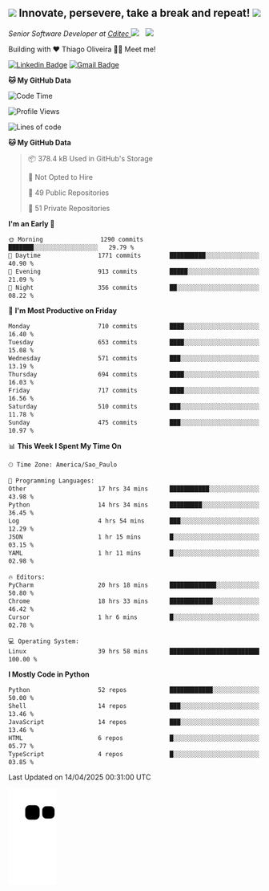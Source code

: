 <h2><img src="https://emojis.slackmojis.com/emojis/images/1531849430/4246/blob-sunglasses.gif?1531849430" width="30"/> Innovate, persevere, take a break and repeat! <img src="https://media.giphy.com/media/12oufCB0MyZ1Go/giphy.gif" width="50"></h2>
<img align='right' src="https://media.giphy.com/media/M9gbBd9nbDrOTu1Mqx/giphy.gif" width="230">
<p><em>Senior Software Developer at <a href="https://www.cditec.com.br/">Cditec
</a><img src="https://media.giphy.com/media/WUlplcMpOCEmTGBtBW/giphy.gif" width="30"> 
</em></p>



Building with ❤️ Thiago Oliveira 👋🏽 Meet me!

[![Linkedin Badge](https://img.shields.io/badge/-Thiago-blue?style=flat-square&logo=Linkedin&logoColor=white&link=https://www.linkedin.com/in/tgmarinho/)](https://www.linkedin.com/in/thiagoceconelo/) 
[![Gmail Badge](https://img.shields.io/badge/-thiceconelo@gmail.com-c14438?style=flat-square&logo=Gmail&logoColor=white&link=mailto:thiceconelo@gmail.com)](mailto:thiceconelo@gmail.com)

</em></p>

<!-- <span style="height ">
![Anurag's GitHub stats](https://github-readme-stats.vercel.app/api?username=arthurspk&show_icons=true&theme=tokyonight)
</span> -->

**🐱 My GitHub Data** 
<!--START_SECTION:waka-->
![Code Time](http://img.shields.io/badge/Code%20Time-2%2C975%20hrs%2038%20mins-blue)

![Profile Views](http://img.shields.io/badge/Profile%20Views-0-blue)

![Lines of code](https://img.shields.io/badge/From%20Hello%20World%20I%27ve%20Written-6.2%20million%20lines%20of%20code-blue)

**🐱 My GitHub Data** 

> 📦 378.4 kB Used in GitHub's Storage 
 > 
> 🚫 Not Opted to Hire
 > 
> 📜 49 Public Repositories 
 > 
> 🔑 51 Private Repositories 
 > 
**I'm an Early 🐤** 

```text
🌞 Morning                1290 commits        ███████░░░░░░░░░░░░░░░░░░   29.79 % 
🌆 Daytime                1771 commits        ██████████░░░░░░░░░░░░░░░   40.90 % 
🌃 Evening                913 commits         █████░░░░░░░░░░░░░░░░░░░░   21.09 % 
🌙 Night                  356 commits         ██░░░░░░░░░░░░░░░░░░░░░░░   08.22 % 
```
📅 **I'm Most Productive on Friday** 

```text
Monday                   710 commits         ████░░░░░░░░░░░░░░░░░░░░░   16.40 % 
Tuesday                  653 commits         ████░░░░░░░░░░░░░░░░░░░░░   15.08 % 
Wednesday                571 commits         ███░░░░░░░░░░░░░░░░░░░░░░   13.19 % 
Thursday                 694 commits         ████░░░░░░░░░░░░░░░░░░░░░   16.03 % 
Friday                   717 commits         ████░░░░░░░░░░░░░░░░░░░░░   16.56 % 
Saturday                 510 commits         ███░░░░░░░░░░░░░░░░░░░░░░   11.78 % 
Sunday                   475 commits         ███░░░░░░░░░░░░░░░░░░░░░░   10.97 % 
```


📊 **This Week I Spent My Time On** 

```text
🕑︎ Time Zone: America/Sao_Paulo

💬 Programming Languages: 
Other                    17 hrs 34 mins      ███████████░░░░░░░░░░░░░░   43.98 % 
Python                   14 hrs 34 mins      █████████░░░░░░░░░░░░░░░░   36.45 % 
Log                      4 hrs 54 mins       ███░░░░░░░░░░░░░░░░░░░░░░   12.29 % 
JSON                     1 hr 15 mins        █░░░░░░░░░░░░░░░░░░░░░░░░   03.15 % 
YAML                     1 hr 11 mins        █░░░░░░░░░░░░░░░░░░░░░░░░   02.98 % 

🔥 Editors: 
PyCharm                  20 hrs 18 mins      █████████████░░░░░░░░░░░░   50.80 % 
Chrome                   18 hrs 33 mins      ████████████░░░░░░░░░░░░░   46.42 % 
Cursor                   1 hr 6 mins         █░░░░░░░░░░░░░░░░░░░░░░░░   02.78 % 

💻 Operating System: 
Linux                    39 hrs 58 mins      █████████████████████████   100.00 % 
```

**I Mostly Code in Python** 

```text
Python                   52 repos            ████████████░░░░░░░░░░░░░   50.00 % 
Shell                    14 repos            ███░░░░░░░░░░░░░░░░░░░░░░   13.46 % 
JavaScript               14 repos            ███░░░░░░░░░░░░░░░░░░░░░░   13.46 % 
HTML                     6 repos             █░░░░░░░░░░░░░░░░░░░░░░░░   05.77 % 
TypeScript               4 repos             █░░░░░░░░░░░░░░░░░░░░░░░░   03.85 % 
```




 Last Updated on 14/04/2025 00:31:00 UTC
<!--END_SECTION:waka-->

![Snake animation](https://github.com/rafaballerini/rafaballerini/blob/output/github-contribution-grid-snake.svg)


<!---
ceconelo/ceconelo is a ✨ special ✨ repository because its `README.md` (this file) appears on your GitHub profile.
You can click the Preview link to take a look at your changes.
--->
